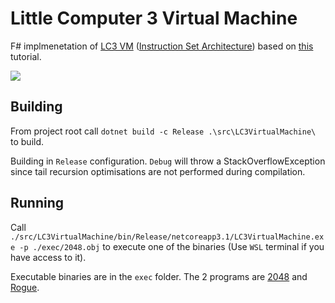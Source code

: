 # Little Computer 3 Virtual Machine

F# implmenetation of [LC3 VM](https://en.wikipedia.org/wiki/Little_Computer_3) ([Instruction Set Architecture](https://justinmeiners.github.io/lc3-vm/supplies/lc3-isa.pdf)) based on [this](https://justinmeiners.github.io/lc3-vm/) tutorial.

![](https://media.giphy.com/media/EDyebUFw2Yqq05iwcV/source.gif)

## Building

From project root call `dotnet build -c Release .\src\LC3VirtualMachine\` to build. 

Building in `Release` configuration. `Debug` will throw a StackOverflowException since tail recursion optimisations are not performed during compilation.


## Running

Call `./src/LC3VirtualMachine/bin/Release/netcoreapp3.1/LC3VirtualMachine.exe -p ./exec/2048.obj` to execute one of the binaries (Use `WSL` terminal if you have access to it).

Executable binaries are in the `exec` folder. The 2 programs are [2048](https://github.com/rpendleton/lc3-2048) and [Rogue](https://github.com/justinmeiners/lc3-rogue). 
